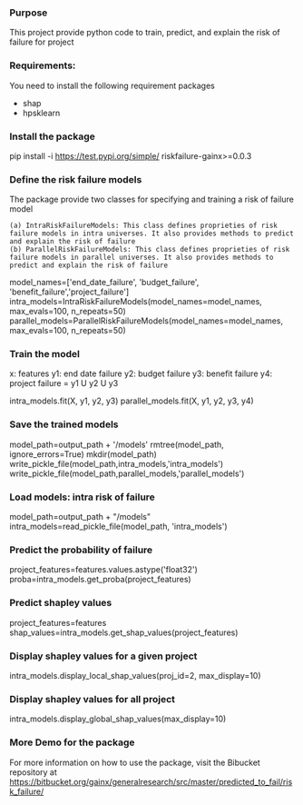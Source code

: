 ### Purpose
This project provide python code to train, predict, and explain the risk of failure for project

### Requirements:
You need to install the following requirement packages
- shap 
- hpsklearn

### Install the package
pip install -i https://test.pypi.org/simple/ riskfailure-gainx>=0.0.3

### Define the risk failure models
The package provide two classes for specifying and training a risk of failure model

    (a) IntraRiskFailureModels: This class defines proprieties of risk failure models in intra universes. It also provides methods to predict and explain the risk of failure 
    (b) ParallelRiskFailureModels: This class defines proprieties of risk failure models in parallel universes. It also provides methods to predict and explain the risk of failure 

model_names=['end_date_failure', 'budget_failure', 'benefit_failure','project_failure']
intra_models=IntraRiskFailureModels(model_names=model_names, max_evals=100, n_repeats=50)
parallel_models=ParallelRiskFailureModels(model_names=model_names, max_evals=100, n_repeats=50)

### Train the model
x: features
y1: end date failure
y2: budget failure
y3: benefit failure
y4: project failure = y1 U y2 U y3

intra_models.fit(X, y1, y2, y3)
parallel_models.fit(X, y1, y2, y3, y4)

### Save the trained models
model_path=output_path + '/models'
rmtree(model_path, ignore_errors=True)
mkdir(model_path)
write_pickle_file(model_path,intra_models,'intra_models')
write_pickle_file(model_path,parallel_models,'parallel_models')


### Load models: intra risk of failure
model_path=output_path + "/models"
intra_models=read_pickle_file(model_path, 'intra_models')

### Predict the probability of failure
project_features=features.values.astype('float32')
proba=intra_models.get_proba(project_features)

### Predict shapley values 
project_features=features
shap_values=intra_models.get_shap_values(project_features)

### Display shapley values for a given project
intra_models.display_local_shap_values(proj_id=2, max_display=10)

### Display shapley values for all project
intra_models.display_global_shap_values(max_display=10)


### More Demo for the package 
For more information on how to use the package, visit the Bibucket repository at
https://bitbucket.org/gainx/generalresearch/src/master/predicted_to_fail/risk_failure/













